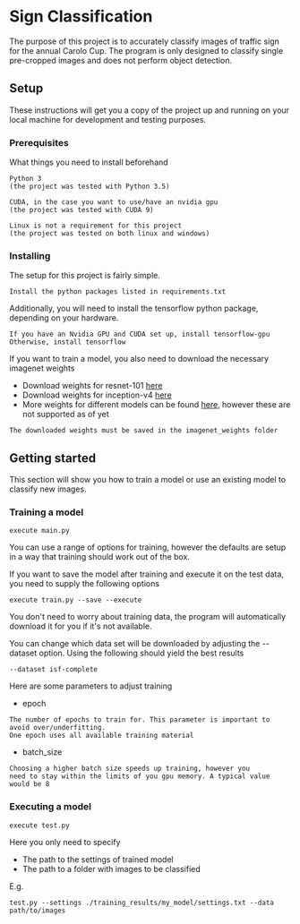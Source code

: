# Sign Classification

The purpose of this project is to accurately classify images of traffic sign for the annual Carolo Cup.
The program is only designed to classify single pre-cropped images and does not perform object detection. 

## Setup

These instructions will get you a copy of the project up and running on your local machine for development and testing purposes. 
### Prerequisites

What things you need to install beforehand

```
Python 3
(the project was tested with Python 3.5)
```

```
CUDA, in the case you want to use/have an nvidia gpu
(the project was tested with CUDA 9)
```

```
Linux is not a requirement for this project
(the project was tested on both linux and windows)
```

### Installing

The setup for this project is fairly simple.

```
Install the python packages listed in requirements.txt
```

Additionally, you will need to install the tensorflow python package, depending on your hardware.
```
If you have an Nvidia GPU and CUDA set up, install tensorflow-gpu
Otherwise, install tensorflow
```

If you want to train a model, you also need to download the necessary imagenet weights

* Download weights for resnet-101 [here](https://drive.google.com/file/d/0Byy2AcGyEVxfTmRRVmpGWDczaXM/view)
* Download weights for inception-v4 [here](https://github.com/kentsommer/keras-inceptionV4/releases/download/2.0/inception-v4_weights_tf_dim_ordering_tf_kernels.h5)
* More weights for different models can be found [here](https://github.com/flyyufelix/cnn_finetune#imagenet-pretrained-models), however these are not supported as of yet
```
The downloaded weights must be saved in the imagenet_weights folder
```

## Getting started

This section will show you how to train a model or use an existing model to classify new images.

### Training a model

```
execute main.py
```

You can use a range of options for training, however the defaults are setup in a way that training should work out of the box.

If you want to save the model after training and execute it on the test data, you need to supply the following options

```
execute train.py --save --execute
```


You don't need to worry about training data, the program 
will automatically download it for you if it's not available.

You can change which data set will be downloaded by adjusting the --dataset option.
Using the following should yield the best results

```
--dataset isf-complete
```

Here are some parameters to adjust training

* epoch
```
The number of epochs to train for. This parameter is important to avoid over/underfitting.
One epoch uses all available training material
```

* batch_size

```
Choosing a higher batch size speeds up training, however you
need to stay within the limits of you gpu memory. A typical value would be 8
```

### Executing a model

```
execute test.py
```

Here you only need to specify 
* The path to the settings of trained model
* The path to a folder with images to be classified 

E.g.


```
test.py --settings ./training_results/my_model/settings.txt --data path/to/images
```